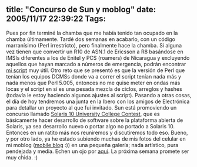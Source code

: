 title: "Concurso de Sun y moblog"
date: 2005/11/17 22:39:22
Tags: 
---
Pues por fin terminé la chamba que me había tenido tan ocupado en la chamba últimamente. Tardé dos semanas en acabarlo, con un código marranísimo (Perl irrestricto), pero finalmente hace la chamba. Si alguna vez tienen que convertir un R10 de ASN.1 de Ericsson a R8 basándose en IMSIs diferentes a los de Enitel y PCS (roamers) de Nicaragua y excluyendo aquellos que hayan marcado a números de emergencia, podrán encontrar <a target="_blank" href="http://damog.net/files/misc/enitel.txt">mi script</a> muy útil. Otro reto que se presentó es que la versión de Perl que tenían los equipos DCMSs donde va a correr el script tenían nada más y nada menos que Perl 5.005, entonces no me quise meter en ondas más locas y el script en sí es una pesada mezcla de ciclos, arreglos y hashes (todavía le estoy haciendo algunos ajustes al script). Pasando a otras cosas, el día de hoy tendremos una junta en la Ibero con los amigos de Electrónica para detallar un proyecto al que fui invitado. Sun está promoviendo un concurso llamado <a target="_blank" href="http://www.sun.com/software/solaris/contest/univ_challenge.jsp">Solaris 10 University College Contest</a>, que es básicamente hacer desarrollo de software sobre la plataforma abierta de Solaris, ya sea desarrollo nuevo o portar algo no portado a Solaris 10. Entonces en un ratito más nos reuniremos y discutiremos todo eso. Bueno, y por otro lado, ya he estado subiendo muchas de mis fotos del celular en mi moblog (<a target="_blank" href="http://en.wikipedia.org/wiki/Moblog">mobile blog</a>  :)) en una pequeña galería; nada artístico, pura pendejada y media. Echen un ojo por <a target="_blank" href="http://gallery/moblog">aquí</a>. La próxima semana promete ser muy chida. :) <br/><br/>
